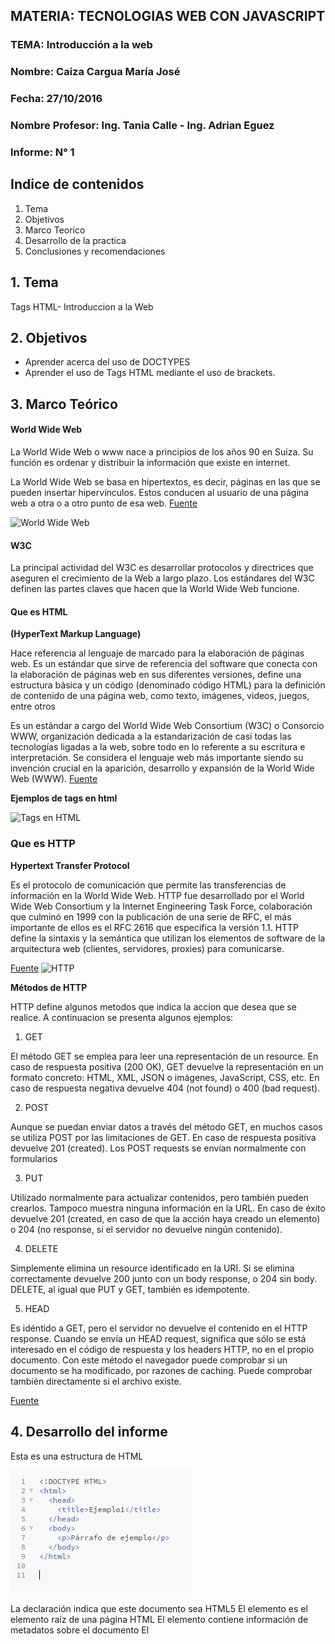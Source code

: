 ## MATERIA: TECNOLOGIAS WEB CON JAVASCRIPT


### TEMA: Introducción a la web
### Nombre: Caiza Cargua María José
### Fecha: 27/10/2016
### Nombre Profesor: Ing. Tania Calle - Ing. Adrian Eguez
### Informe: N° 1

## Indice de contenidos

1. Tema
2. Objetivos
3. Marco Teorico
4. Desarrollo de la practica
5. Conclusiones y recomendaciones 

## 1. Tema

   Tags HTML- Introduccion a la Web
   
## 2. Objetivos
 
-	Aprender acerca del uso de DOCTYPES
-	Aprender el uso de Tags HTML mediante el uso de brackets.


## 3. Marco Teórico 


#### World Wide Web

La World Wide Web o www nace a principios de los años 90 en Suiza. Su función es ordenar y distribuir la información que existe en internet.

La World Wide Web se basa en hipertextos, es decir, páginas en las que se pueden insertar hipervínculos. Estos conducen al usuario de una página web a otra o a otro punto de esa web. [Fuente](http://www.fotonostra.com/digital/paginasweb.htm)

![World Wide Web](http://www.fotonostra.com/digital/fotos/paginasweb.jpg)

#### W3C

La principal actividad del W3C es desarrollar protocolos y directrices que aseguren el crecimiento de la Web a largo plazo. Los estándares del W3C definen las partes claves que hacen que la World Wide Web funcione. 


#### Que es HTML

**(HyperText Markup Language)**

 Hace referencia al lenguaje de marcado para la elaboración de páginas web. Es un estándar que sirve de referencia del software que conecta con la elaboración de páginas web en sus diferentes versiones, define una estructura básica y un código (denominado código HTML) para la definición de contenido de una página web, como texto, imágenes, videos, juegos, entre otros
 
  Es un estándar a cargo del World Wide Web Consortium (W3C) o Consorcio WWW, organización dedicada a la estandarización de casi todas las tecnologías ligadas a la web, sobre todo en lo referente a su escritura e interpretación. Se considera el lenguaje web más importante siendo su invención crucial en la aparición, desarrollo y expansión de la World Wide Web (WWW).
  [Fuente](https://es.wikipedia.org/wiki/HTML)
  

**Ejemplos de tags en html**

![Tags en HTML](https://3.bp.blogspot.com/-0ka-BSo8ALc/Vw9ZCnQdJ4I/AAAAAAAAqMU/P08c8iRc7DQSedTMDKWdPo-cWpfSYjoHgCLcB/s400/tags.jpg)
  
### Que es HTTP

**Hypertext Transfer Protocol**

Es el protocolo de comunicación que permite las transferencias de información en la World Wide Web. HTTP fue desarrollado por el World Wide Web Consortium y la Internet Engineering Task Force, colaboración que culminó en 1999 con la publicación de una serie de RFC, el más importante de ellos es el RFC 2616 que especifica la versión 1.1. HTTP define la sintaxis y la semántica que utilizan los elementos de software de la arquitectura web (clientes, servidores, proxies) para comunicarse.

[Fuente](https://es.wikipedia.org/wiki/Hypertext_Transfer_Protocol)
![HTTP](http://www.mastermagazine.info/termino/wp-content/uploads/HTTP.jpg)

**Métodos de HTTP**

HTTP define algunos metodos que indica la accion que desea que se realice. A continuacion se presenta algunos ejemplos: 

1. GET

El método GET se emplea para leer una representación de un resource. En caso de respuesta positiva (200 OK), GET devuelve la representación en un formato concreto: HTML, XML, JSON o imágenes, JavaScript, CSS, etc. En caso de respuesta negativa devuelve 404 (not found) o 400 (bad request). 

2. POST

Aunque se puedan enviar datos a través del método GET, en muchos casos se utiliza POST por las limitaciones de GET. En caso de respuesta positiva devuelve 201 (created). Los POST requests se envían normalmente con formularios

3. PUT

Utilizado normalmente para actualizar contenidos, pero también pueden crearlos. Tampoco muestra ninguna información en la URL. En caso de éxito devuelve 201 (created, en caso de que la acción haya creado un elemento) o 204 (no response, si el servidor no devuelve ningún contenido).
 
4. DELETE

Simplemente elimina un resource identificado en la URI. Si se elimina correctamente devuelve 200 junto con un body response, o 204 sin body. DELETE, al igual que PUT y GET, también es idempotente.

5. HEAD

Es idéntido a GET, pero el servidor no devuelve el contenido en el HTTP response. Cuando se envía un HEAD request, significa que sólo se está interesado en el código de respuesta y los headers HTTP, no en el propio documento. Con este método el navegador puede comprobar si un documento se ha modificado, por razones de caching. Puede comprobar también directamente si el archivo existe.
 
 [Fuente](https://diego.com.es/metodos-http)
 
 ## 4. Desarrollo del informe
 
 Esta es una estructura de HTML
 
 ![Estructura](https://github.com/majito11/TecnologiasWeb2016B/blob/master/HTML/EstructuraHTML.PNG)
 
La <!DOCTYPE html>declaración indica que este documento sea HTML5
El <html>elemento es el elemento raíz de una página HTML
El <head>elemento contiene información de metadatos sobre el documento
El <title>elemento especifica un título para el documento
El <body>elemento contiene el contenido de la página visible
El <h1>elemento define un gran encabezado
El <p>elemento define un párrafo


Despues de haber creado nuestro primer codigo html obtenemos.
![Documento](https://github.com/majito11/TecnologiasWeb2016B/blob/master/HTML/pagweb.PNG)

Mediante el tag href podemos ubicar un link en nuestra pagina

![Estructura](https://github.com/majito11/TecnologiasWeb2016B/blob/master/HTML/EstructuraHTML.PNG)





 
 
 
 
 
 
 
 
 
 
 
 
 
 
 
 
 
 
 
